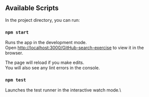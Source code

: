 ## Available Scripts

In the project directory, you can run:

### `npm start`

Runs the app in the development mode.\
Open [http://localhost:3000/GitHub-search-exercise](http://localhost:3000/GitHub-search-exercise) to view it in the browser.

The page will reload if you make edits.\
You will also see any lint errors in the console.

### `npm test`

Launches the test runner in the interactive watch mode.\